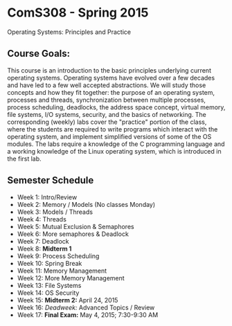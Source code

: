 # ComS308 - Spring 2015
Operating Systems: Principles and Practice

## Course Goals:
This course is an introduction to the basic principles underlying current operating systems. Operating systems have evolved over a few decades and have led to a few well accepted abstractions. We will study those concepts and how they fit together: the purpose of an operating system, processes and threads, synchronization between multiple processes, process scheduling, deadlocks, the address space concept, virtual memory, file systems, I/O systems, security, and the basics of networking. The corresponding (weekly) labs cover the "practice" portion of the class, where the students are required to write programs which interact with the operating system, and implement simplified versions of some of the OS modules. The labs require a knowledge of the C programming language and a working knowledge of the Linux operating system, which is introduced in the first lab.

## Semester Schedule
 - Week 1: Intro/Review
 - Week 2: Memory / Models (No classes Monday)
 - Week 3: Models / Threads
 - Week 4: Threads
 - Week 5: Mutual Exclusion & Semaphores
 - Week 6: More semaphores & Deadlock
 - Week 7: Deadlock
 - Week 8: **Midterm 1**
 - Week 9: Process Scheduling
 - Week 10: Spring Break
 - Week 11: Memory Management
 - Week 12: More Memory Management
 - Week 13: File Systems
 - Week 14: OS Security
 - Week 15: **Midterm 2:** April 24, 2015
 - Week 16: *Deadweek:* Advanced Topics / Review
 - Week 17: **Final Exam:** May 4, 2015; 7:30-9:30 AM
